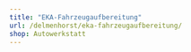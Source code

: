 ```yaml
---
title: "EKA-Fahrzeugaufbereitung"
url: /delmenhorst/eka-fahrzeugaufbereitung/
shop: Autowerkstatt
---
```

